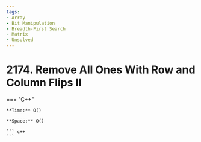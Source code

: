 ```yaml
---
tags:
- Array
- Bit Manipulation
- Breadth-First Search
- Matrix
- Unsolved
---
```



# 2174. Remove All Ones With Row and Column Flips II

=== "C++"

    **Time:** O()

    **Space:** O()

    ``` c++
    ```
